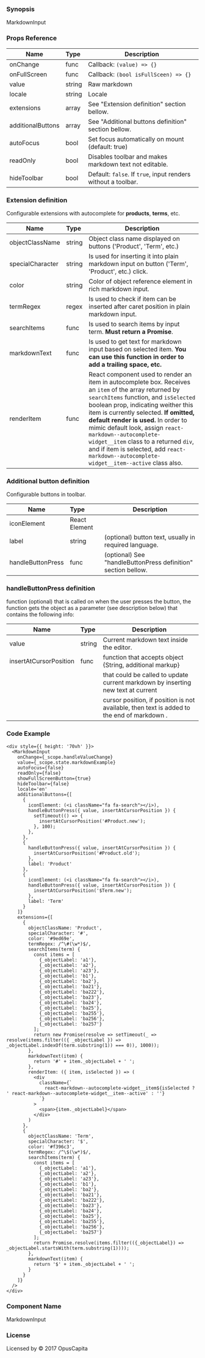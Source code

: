 ### Synopsis

MarkdownInput

### Props Reference

| Name               | Type            | Description                                                                                      |
| ------------------ | :-------------- | ------------------------------------------------------------------------------------------------ |
| onChange           | func            | Callback: `(value) => {}`                                                                        |
| onFullScreen       | func            | Callback: `(bool isFullSceen) => {}`                                                             |
| value              | string          | Raw markdown                                                                                     |
| locale             | string          | Locale                                                                                           |
| extensions         | array           | See "Extension definition" section bellow.                                                       |
| additionalButtons  | array           | See "Additional buttons definition" section bellow.                                              |
| autoFocus          | bool            | Set focus automatically on mount (default: true)                                                 |
| readOnly           | bool            | Disables toolbar and makes markdown text not editable.                                           |
| hideToolbar        | bool            | Default: `false`. If `true`, input renders without a toolbar.                                           |

### Extension definition

Configurable extensions with autocomplete for **products**, **terms**, etc.

| Name               | Type            | Description                                                                                      |
| ------------------ | :-------------- | ------------------------------------------------------------------------------------------------ |
| objectClassName    | string          | Object class name displayed on buttons ('Product', 'Term', etc.)                                 |
| specialCharacter   | string          | Is used for inserting it into plain markdown input on button ('Term', 'Product', etc.) click.    |
| color              | string          | Color of object reference element in rich markdown input.                                        |
| termRegex          | regex           | Is used to check if item can be inserted after caret position in plain markdown input.           |
| searchItems        | func            | Is used to search items by input term. **Must return a Promise**.                                |
| markdownText       | func            | Is used to get text for markdown input based on selected item. **You can use this function in order to add a trailing space, etc.** |
| renderItem         | func            | React component used to render an item in autocomplete box. Receives an `item` of the array returned by `searchItems` function, and `isSelected` boolean prop, indicating weither this item is currently selected. **If omitted, default render is used.** In order to mimic default look, assign `react-markdown--autocomplete-widget__item` class to a returned `div`, and if item is selected, add `react-markdown--autocomplete-widget__item--active` class also. |

### Additional button definition

Configurable buttons in toolbar.

| Name               | Type            | Description                                                                                      |
| ------------------ | :-------------- | ------------------------------------------------------------------------------------------------ |
| iconElement        | React Element   |                                                                                                  |
| label              | string          | (optional) button text, usually in required language.                                            |
| handleButtonPress  | func            | (optional) See "handleButtonPress definition" section bellow.                                    |

### handleButtonPress definition

function (optional) that is called on when the user presses the button, the function gets the object as a parameter
(see description below) that contains the following info:

| Name                    | Type            | Description                                                                                 |
| ----------------------- | :-------------- | ------------------------------------------------------------------------------------------- |
| value                   | string          | Current markdown text inside the editor.                                                    |
| insertAtCursorPosition  | func            | function that accepts object {String, additional markup}                                    |
|                         |                 | that could be called to update current markdown by inserting new text at current            |
|                         |                 | cursor position, if position is not available, then text is added to the end of markdown .  |

### Code Example

```
<div style={{ height: '70vh' }}>
  <MarkdownInput
    onChange={_scope.handleValueChange}
    value={_scope.state.markdownExample}
    autoFocus={false}
    readOnly={false}
    showFullScreenButton={true}
    hideToolbar={false}
    locale='en'
    additionalButtons={[
      {
        iconElement: (<i className="fa fa-search"></i>),
        handleButtonPress({ value, insertAtCursorPosition }) {
          setTimeout(() => {
            insertAtCursorPosition('#Product.new');
          }, 100);
        },
      },
      {
        handleButtonPress({ value, insertAtCursorPosition }) {
          insertAtCursorPosition('#Product.old');
        },
        label: 'Product'
      },
      {
        iconElement: (<i className="fa fa-search"></i>),
        handleButtonPress({ value, insertAtCursorPosition }) {
          insertAtCursorPosition('$Term.new');
        },
        label: 'Term'
      }
    ]}
    extensions={[
      {
        objectClassName: 'Product',
        specialCharacter: '#',
        color: '#9ed69e',
        termRegex: /^\#(\w*)$/,
        searchItems(term) {
          const items = [
            {_objectLabel: 'a1'},
            {_objectLabel: 'a2'},
            {_objectLabel: 'a23'},
            {_objectLabel: 'b1'},
            {_objectLabel: 'ba2'},
            {_objectLabel: 'ba21'},
            {_objectLabel: 'ba222'},
            {_objectLabel: 'ba23'},
            {_objectLabel: 'ba24'},
            {_objectLabel: 'ba25'},
            {_objectLabel: 'ba255'},
            {_objectLabel: 'ba256'},
            {_objectLabel: 'ba257'}
          ];
          return new Promise(resolve => setTimeout(_ => resolve(items.filter(({ _objectLabel }) => _objectLabel.indexOf(term.substring(1)) === 0)), 1000));
        },
        markdownText(item) {
          return '#' + item._objectLabel + ' ';
        },
        renderItem: ({ item, isSelected }) => (
          <div
            className={`
              react-markdown--autocomplete-widget__item${isSelected ? ' react-markdown--autocomplete-widget__item--active' : ''}
            `}
          >
            <span>{item._objectLabel}</span>
          </div>
        )
      },
      {
        objectClassName: 'Term',
        specialCharacter: '$',
        color: '#f396c3',
        termRegex: /^\$(\w*)$/,
        searchItems(term) {
          const items = [
            {_objectLabel: 'a1'},
            {_objectLabel: 'a2'},
            {_objectLabel: 'a23'},
            {_objectLabel: 'b1'},
            {_objectLabel: 'ba2'},
            {_objectLabel: 'ba21'},
            {_objectLabel: 'ba222'},
            {_objectLabel: 'ba23'},
            {_objectLabel: 'ba24'},
            {_objectLabel: 'ba25'},
            {_objectLabel: 'ba255'},
            {_objectLabel: 'ba256'},
            {_objectLabel: 'ba257'}
          ];
          return Promise.resolve(items.filter(({_objectLabel}) => _objectLabel.startsWith(term.substring(1))));
        },
        markdownText(item) {
          return '$' + item._objectLabel + ' ';
        }
      }
    ]}
  />
</div>

```

### Component Name

MarkdownInput

### License

Licensed by © 2017 OpusCapita

